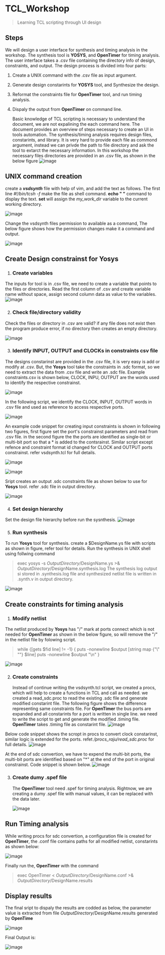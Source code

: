 # TCL_Workshop
> Learning TCL scripting through UI design
>
## Steps
We will design a user interface for synthesis and timing analysis in the workshop. The synthesis tool is **YOSYS**, and **OpenTimer** for timing analysis. The user interface takes a .csv file containing the directory info of design, constraints, and output. The design process is divided into four parts:
1. Create a UNIX command with the .csv file as input argument.
2. Generate design constarints for **YOSYS** tool, and Synthesize the design.
3. Reformat the constraints file for **OpenTimer** tool, and run timing analysis.
4. Dispaly the output from **OpenTimer** on command line.

   Basic knowledge of TCL scripting is necessary to understand the document, we are not expalining the each command here. The document provides an overview of steps necessary to create an UI in tools automation.
   The synthesis/timing analysis requires design files, constarints, and library. It is very hard to provide each file as commond argument, instead we can privde the path to file directory and ask the tool to extarct the necessary information. In this workshop the necessary files directories are provided in an .csv file, as shown in the below figure
    ![image](https://github.com/RajuMachupalli/TCL_Workshop/assets/52839597/bc89e6a1-cb72-448d-8afb-7219fb8858fd)

   
## UNIX command creation ##
create a ***vsdsynth*** file with help of vim, and add the text as follows. The first line *#!/bin/tcsh -f* make the file as shell command. **echo " "** command to display the text. **set** will assign the *my_work_dir* variable to the current working directory. 

![image](https://github.com/RajuMachupalli/TCL_Workshop/assets/52839597/89c7cee0-ee46-4b21-a9bc-56f0cf55af2d)

Change the vsdsynth files permission to available as a command, The below figure shows how the permission changes make it a command and output.

![image](https://github.com/RajuMachupalli/TCL_Workshop/assets/52839597/7a0ad8d1-88e4-4ba9-b111-db3255d0c3a0)

## Create Design constrainst for Yosys ##
1. ### Create variables ###
  The inputs for tool is in .csv file, we need to create a variable that points to the files or directories. Read the first column of .csv and create variable name without space, assign second column data as value to the variables. 
  ![image](https://github.com/RajuMachupalli/TCL_Workshop/assets/52839597/fc3f0713-4892-4e68-b4e8-0426fefa8f41)

2. ### Check file/directory validity ###
  Check the files or directory in .csv are valid? if any file does not exist then the program produce error, if no directory then creates an empty directory.
  
  ![image](https://github.com/RajuMachupalli/TCL_Workshop/assets/52839597/b47e2d9a-7a09-45e5-8afe-f92dd197db98)

3. ### Identify INPUT, OUTPUT and CLOCKs in constraints csv file ###
  The designs constarinst are provided in the .csv file, it is very easy is add or modify at .csv. But, the **Yosys** tool take the constraints in .sdc format, so we need to extract the data from .csv file and write an .sdc file. Example constraints.csv is shown below, CLOCK, INPU, OUTPUT are the words used to identify the respective constrainst. 

  ![image](https://github.com/RajuMachupalli/TCL_Workshop/assets/52839597/f464048c-7603-47ea-8f05-bbcc46588b74)

  In the following script, we identify the CLOCK, INPUT, OUTPUT words in .csv file and used as reference to access respective ports.  

  ![image](https://github.com/RajuMachupalli/TCL_Workshop/assets/52839597/6facee43-41df-43c0-aee3-38bc4794758b)

  An example code snippet for creating input constraints is shown in following two figures, first figure set the port's constrainst parameters and read from .csv file. in the second figure the the ports are identified as single-bit or multi-bit port so that a * is added to the contsrainst. Similar script except refence and constraint format id changed for CLOCK and OUTPUT ports constrainst. refer vsdsynth.tcl for full details.
    
  ![image](https://github.com/RajuMachupalli/TCL_Workshop/assets/52839597/8f66bfd2-f18d-4d70-96ee-58a4cd34b99d)

  ![image](https://github.com/RajuMachupalli/TCL_Workshop/assets/52839597/82fa2c46-2631-4f92-8e13-ba51aca8938d)

  Sript creates an output .sdc constraints file as shown below to use for **Yosys** tool. refer .sdc file in output directory.

  ![image](https://github.com/RajuMachupalli/TCL_Workshop/assets/52839597/a4b06310-e146-4a8a-92e8-4252d6366bee)

4.  ### Set design hierarchy ###
   Set the design file hierarchy before run the sysnthesis.
  ![image](https://github.com/RajuMachupalli/TCL_Workshop/assets/52839597/beb75d1f-f9d8-402e-8f9a-073ebf32c857)

5. ### Run synthesis ###
  To run **Yosys** tool for synthesis. create a $DesignName.ys file with scripts as shown in figure, refer tool for details. Run the synthesis in UNIX shell using follwing command
  > exec yosys -s $OutputDirectory/$DesignName.ys >& $OutputDirectory/$DesignName.synthesis.log
  The synthesis log output si stored in .synthesis.log file and synthesized netlist file is written in .synth.v in output directory.

  ![image](https://github.com/RajuMachupalli/TCL_Workshop/assets/52839597/0d406188-d6dc-446d-9a95-95eae40fbab8)

## Create constraints for timing analysis ##
1. ### Modify netlist ###
The netlist produced by **Yosys** has "/" mark at ports connect which is not needed for **OpenTimer** as shown in the below figure, so will remove the "/" in the netlist file by folowing script.
> while {[gets $fid line] != -1} {
>        puts -nonewline $output [string map {"\\" ""} $line]
>        puts -nonewline $output "\n"
> }

![image](https://github.com/RajuMachupalli/TCL_Workshop/assets/52839597/9bd49ea2-844a-4211-83db-b1b0a811ab6e)

2. ### Create constraints ###
   Instead of continue writing the vsdsynth.tcl script, we created a procs, which will help to create a functions in TCL and call as needed. we created a read_sdc.proc to read the existing .sdc file and generate modified constarint file. The following figure shows the difference representing same constraints file. For **OpenTimer** the bus ports are expanded and all constarints for a port is written in single line. we need to write the script to get and generate the modified .timing file. **OpenTimer** takes .timing file as constarint file.
   ![image](https://github.com/RajuMachupalli/TCL_Workshop/assets/52839597/cab6d82d-7b7f-4e23-baa8-478d05d07738)
 
 Below code snippet shows the scropt in procs to convert clock constarinst, similar logic is extended for the ports. refet */procs_raju/read_sdc.proc* for full details. 
 ![image](https://github.com/RajuMachupalli/TCL_Workshop/assets/52839597/1930f072-053d-4ca4-9374-f4cffed7b3d2)

At the end of sdc convertion, we have to expend the multi-bit ports, the multi-bit ports are identified based on "*" at the end of the port in original constrainst. Code snippet is shown below.
![image](https://github.com/RajuMachupalli/TCL_Workshop/assets/52839597/ead21920-15fa-4473-9d82-d70b81c37b9a)

3. ### Create dumy .spef file ###
   The **OpenTimer** tool need .spef for timing analysis. Rightnow, we are creating a dumy .spef file with manual values, it can be replaced with the data later.

   ![image](https://github.com/RajuMachupalli/TCL_Workshop/assets/52839597/9fd098a7-0762-4e2d-a5e3-395cfa899343)
## Run Timing analysis ##
While writing procs for sdc convertion, a configuration file is created for **OpenTimer**, the .conf file contains paths for all modified netlist, constarints as shown below:

![image](https://github.com/RajuMachupalli/TCL_Workshop/assets/52839597/00bf2dc1-ee64-4089-a28b-ab395edcd7f4)

Finally run the, **OpenTimer** with the command
> exec OpenTimer < $OutputDirectory/$DesignName.conf >& $OutputDirectory/$DesignName.results


## Display results ##
The final sript to dispaly the results are codded as below, the parameter value is extracted from file $OutputDirectory/$DesignName.results generated by **OpenTime**

![image](https://github.com/RajuMachupalli/TCL_Workshop/assets/52839597/cc19e70f-27f4-4bc1-b9a8-f9762dbf2eca)


Final Output is:

![image](https://github.com/RajuMachupalli/TCL_Workshop/assets/52839597/25a35a13-8fe8-4e3b-9ee8-7c70c81245d3)




